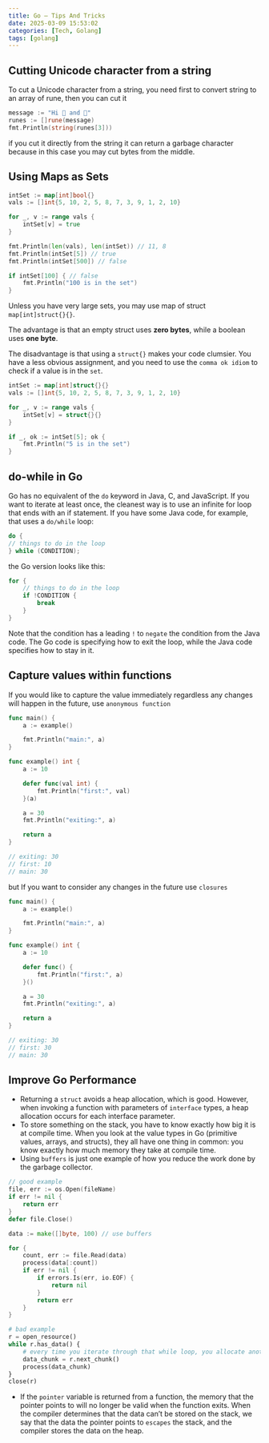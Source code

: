 ```yaml
---
title: Go — Tips And Tricks
date: 2025-03-09 15:53:02
categories: [Tech, Golang]
tags: [golang]
---
```


## Cutting Unicode character from a string
To cut a Unicode character from a string, you need first to convert string to an array of rune, then you can cut it
```go
message := "Hi 👩 and 👨"
runes := []rune(message)
fmt.Println(string(runes[3]))
```
if you cut it directly from the string it can return a garbage character because in this case you may cut bytes from the middle.

## Using Maps as Sets
```go
intSet := map[int]bool{}
vals := []int{5, 10, 2, 5, 8, 7, 3, 9, 1, 2, 10}

for _, v := range vals {
	intSet[v] = true
}

fmt.Println(len(vals), len(intSet)) // 11, 8
fmt.Println(intSet[5]) // true
fmt.Println(intSet[500]) // false

if intSet[100] { // false
	fmt.Println("100 is in the set")
}
```

Unless you have very large sets, you may use map of struct `map[int]struct{}{}`.

The advantage is that an empty struct uses **zero bytes**, while a boolean uses **one byte**. 

The disadvantage is that using a `struct{}` makes your code clumsier. You have a less obvious assignment, and you need to use the `comma ok idiom` to check if a value is in the `set`.
```go
intSet := map[int]struct{}{}
vals := []int{5, 10, 2, 5, 8, 7, 3, 9, 1, 2, 10}

for _, v := range vals {
	intSet[v] = struct{}{}
}

if _, ok := intSet[5]; ok {
	fmt.Println("5 is in the set")
}
```

## do-while in Go
Go has no equivalent of the `do` keyword in Java, C, and JavaScript. If you want to iterate at least once, the cleanest way is to use an infinite for loop that ends with an if statement. If you have some Java code, for example, that uses a `do/while` loop:
```java
do {
// things to do in the loop
} while (CONDITION);
```
the Go version looks like this:
```go
for {
	// things to do in the loop
	if !CONDITION {
		break
	}
}
```
Note that the condition has a leading `!` to `negate` the condition from the Java code. The Go code is specifying how to exit the loop, while the Java code specifies how to stay in it.

## Capture values within functions
If you would like to capture the value immediately regardless any changes will happen in the future, use `anonymous function`
```go
func main() {
	a := example()

	fmt.Println("main:", a)
}

func example() int {
	a := 10

	defer func(val int) {
		fmt.Println("first:", val)
	}(a)

	a = 30
	fmt.Println("exiting:", a)

	return a
}

// exiting: 30
// first: 10
// main: 30
```
but If you want to consider any changes in the future use `closures`
```go
func main() {
	a := example()

	fmt.Println("main:", a)
}

func example() int {
	a := 10

	defer func() {
		fmt.Println("first:", a)
	}()

	a = 30
	fmt.Println("exiting:", a)

	return a
}

// exiting: 30
// first: 30
// main: 30
```

## Improve Go Performance
- Returning a `struct` avoids a heap allocation, which is good. However, when invoking a function with parameters of `interface` types, a heap allocation occurs for each interface parameter.
- To store something on the stack, you have to know exactly how big it is at compile time. When you look at the value types in Go (primitive values, arrays, and structs), they all have one thing in common: you know exactly how much memory they take at compile time. 
- Using `buffers` is just one example of how you reduce the work done by the garbage collector. 
```go
// good example
file, err := os.Open(fileName)
if err != nil {
	return err
}
defer file.Close()

data := make([]byte, 100) // use buffers

for {
	count, err := file.Read(data)
	process(data[:count])
	if err != nil {
		if errors.Is(err, io.EOF) {
			return nil
		}
		return err
	}
}
```

```python
# bad example
r = open_resource()
while r.has_data() {
	# every time you iterate through that while loop, you allocate another data_chunk even though each one is used only once. 
	data_chunk = r.next_chunk() 
	process(data_chunk)
}
close(r)
```
- If the `pointer` variable is returned from a function, the memory that the pointer points to will no longer be valid when the function exits. When the compiler determines that the data can’t be stored on the stack, we say that the data the pointer points to `escapes` the stack, and the compiler stores the data on the heap.
